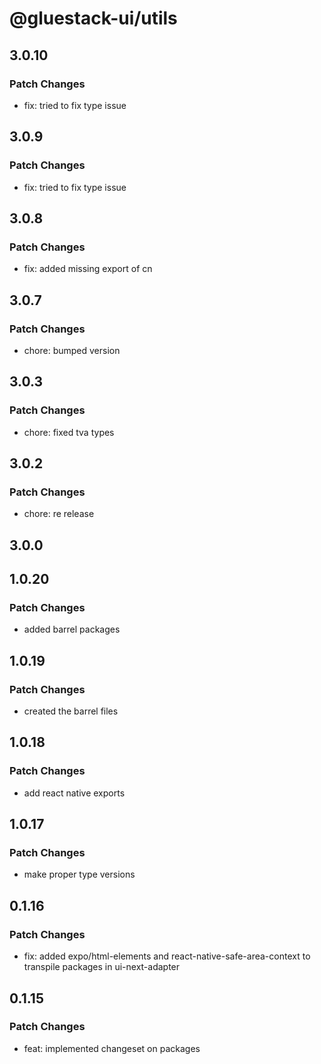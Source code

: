 # @gluestack-ui/utils

## 3.0.10

### Patch Changes

- fix: tried to fix type issue

## 3.0.9

### Patch Changes

- fix: tried to fix type issue

## 3.0.8

### Patch Changes

- fix: added missing export of cn

## 3.0.7

### Patch Changes

- chore: bumped version

## 3.0.3

### Patch Changes

- chore: fixed tva types

## 3.0.2

### Patch Changes

- chore: re release

## 3.0.0

## 1.0.20

### Patch Changes

- added barrel packages

## 1.0.19

### Patch Changes

- created the barrel files

## 1.0.18

### Patch Changes

- add react native exports

## 1.0.17

### Patch Changes

- make proper type versions

## 0.1.16

### Patch Changes

- fix: added expo/html-elements and react-native-safe-area-context to transpile packages in ui-next-adapter

## 0.1.15

### Patch Changes

- feat: implemented changeset on packages
